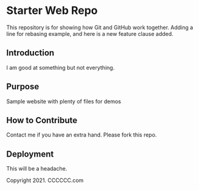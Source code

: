 # Starter Web Repo

This repository is for showing how Git and GitHub work together.
Adding a line for rebasing example, and here is a new feature
clause added.

## Introduction

I am good at something but not everything.

## Purpose

Sample website with plenty of files for demos

## How to Contribute

Contact me if you have an extra hand.
Please fork this repo.

## Deployment

This will be a headache.

Copyright 2021. CCCCCC.com
